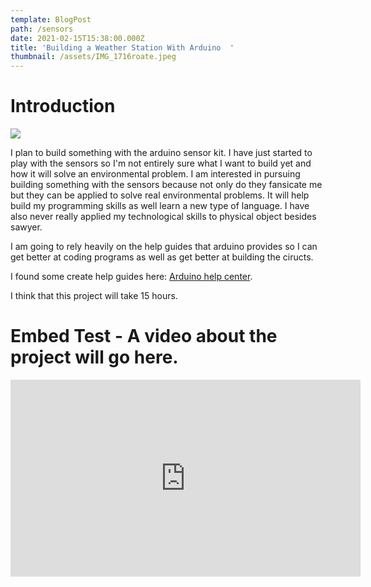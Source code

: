 ```yaml
---
template: BlogPost
path: /sensors
date: 2021-02-15T15:38:00.000Z
title: 'Building a Weather Station With Arduino  '
thumbnail: /assets/IMG_1716roate.jpeg
---
```



# Introduction



![](/assets/IMG_1716roate.jpeg)

I plan to build something with the arduino sensor kit. I have just started to play with the sensors so I'm not entirely sure what I want to build yet and how it will solve an environmental problem. I am interested in pursuing building something with the sensors because not only do they fansicate me but they can be applied to solve real environmental problems. It will help build my programming skills as well learn a new type of language. I have also never really applied my technological skills to physical object besides sawyer. 

I am going to rely heavily on the help guides that arduino provides so I can get better at coding programs  as well as get better at building the ciructs. 

I found some create help guides here: [Arduino help center](https://support.arduino.cc/hc/en-us).

I think that this project will take 15 hours.

# Embed Test - A video about the project will go here.

<center> <iframe width="560" height="315" src="https://www.youtube.com/embed/EJu8htgnm5E" frameborder="0" allow="accelerometer; autoplay; clipboard-write; encrypted-media; gyroscope; picture-in-picture" allowfullscreen></iframe></center>
